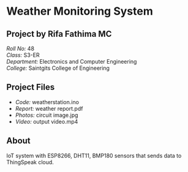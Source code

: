 # Weather Monitoring System

## Project by Rifa Fathima MC
*Roll No:* 48  
*Class:* S3-ER  
*Department:* Electronics and Computer Engineering  
*College:* Saintgits College of Engineering

## Project Files
- *Code:* weatherstation.ino
- *Report:* weather report.pdf  
- *Photos:* circuit image.jpg
- *Video:* output video.mp4

## About
IoT system with ESP8266, DHT11, BMP180 sensors that sends data to ThingSpeak cloud.
